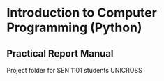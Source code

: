 # Introduction to Computer Programming (Python) 
## Practical Report Manual
Project folder for SEN 1101 students UNICROSS